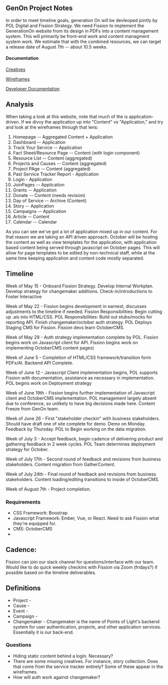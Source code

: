 ## GenOn Project Notes

In order to meet timeline goals, generation On will be devleoped jointly by POL Digital and Fission Strategy. We need Fission to implement the GenerationOn website from its design in PDFs into a content management system. This will primarily be front-end work and content managment system work. We estimate that with the combined resources, we can target a release date of August 7th -- about 10.5 weeks. 

#### Documentation

[Creatives](https://www.dropbox.com/sh/vb0exzeebd4emmp/AABIljPM2Qe13E3WWnMGln2oa?dl=0)

[Wireframes](http://8s6k14.axshare.com/#g=1&p=start_1)

[Developer Documentation](https://docs.google.com/document/d/1BNha0p8VPSdusvLMICPaC2o3PvRvpVlj85UmKH2pcvk/edit?usp=sharing)

## Analysis

When taking a look at this website, note that much of the is application-driven. If we divvy the application up into "Content" vs "Application," and try and look at the wireframes through that lens:

1. Homepage -- Aggregated Content + Application
2. Dashboard -- Application
3. Track Your Service -- Application
4. Fact Sheet/Resource Page -- Content (with login component)
5. Resource List -- Content (aggregated)
6. Projects and Causes -- Content (aggregated)
7. Project PAge -- Content (aggregated)
8. Past Service Tracker Report - Application
9. Login - Application
10. JoinPages -- Application
11. Grants -- Application
12. Donate -- Content (needs revision)
13. Day of Service -- Archive (Content)
14. Story -- Application
15. Campaigns -- Application
16. Article -- Content
17. Calendar -- Calendar

As you can see we've got a lot of application mixed up in our content. For that reason we are taking an API driven approach. October will be hosting the content as well as view templates for the application, with application based content being served through javascript on October pages. This will allow for page templates to be edited by non-technical staff, while at the same time keeping application and content code mostly separated. 

## Timeline
Week of May 15 - Onboard Fission Strategy. Develop Internal Workplan. Develop strategy for changemaker additions. Check-in/introductions to Foster Interactive

Week of May 22 - Fission begins development in earnest, discusses adjustments to the timeline if needed. Fission Responsibilities: Begin cutting up .ais into HTML/CSS. POL Responsibilities: Build out stubs/mocks for reporting API. Finish changemaker/october auth strategy. POL Deploys Staging CMS for Fission. Fission devs learn OctoberCMS.

Week of May 29 - Auth strategy implementation complete by POL. Fission begins work on Javascript client for API. Fission begins work on implementing OctoberCMS content pages)

Week of June 5 - Completion of HTML/CSS framework/transition form PDFs/AI. Backend API Complete.

Week of June 12 - Javascript Client implementation begins, POL supports Fission with documentation, assistance as necessary in implementation. POL begins work on Deployment strategy

Week of June 19th - Fission begins further implementation of Javascript client and OctoberCMS implementation. POL management largely absent due to conference, so unlikely to have big decisions made here. Content Freeze from GenOn team.

Week of June 26 - First "stakeholder checkin" with business stakeholders. Should have draft one of site complete for demo. Demo on Monday. Feedback by Thursday. POL to Begin working on the data migration. 

Week of July 3 - Accept feedback, begin cadence of delivering product and gathering feedback in 2 week cycles. POL Team determines deployment strategy for October.

Week of July 17th - Second round of feedback and revisions from business stakeholders. Content migration from GatherContent.

Week of July 24th - Final round of feedback and revisions from business stakeholders. Content loading/editing transitions to inside of OctoberCMS.

Week of August 7th - Project completion.

### Requirements
- CSS Framework: Boostrap
- Javascript Framework: Ember, Vue, or React. Need to ask Fission what they're equipped for.
- CMS: OctoberCMS
- 

## Cadence:
Fission can join our slack channel for questions/interface with our team. Would like to do quick weekly checkins with Fission via Zoom (fridays?) if possible based on the timeline deliverables. 

## Definitions

* Project - 
* Cause - 
* Event - 
* Campaign - 
* Changemaker - Changemaker is the name of Points of Light's backend system for user authentication, projects, and other application services. Essentially it is our back-end. 

### Questions
- Hiding static content behind a login. Necessary?
- There are some missing creatives. For instance, story collection. Does that come from the service tracker entirely? Some of these appear in the wireframes. 
- How will auth work against changemaker? 
